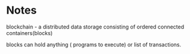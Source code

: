 # Notes

blockchain - a distributed data storage consisting of ordered connected containers(blocks) 

blocks can hold anything ( programs to execute) or list of transactions.